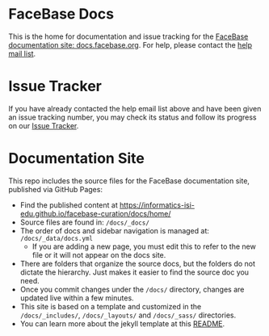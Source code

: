 # FaceBase Docs

This is the home for documentation and issue tracking for the [FaceBase documentation site: docs.facebase.org](https://docs.facebase.org). For help, please contact the [help mail list](mailto:help@facebase.org).

# Issue Tracker

If you have already contacted the help email list above and have been given an issue tracking number, you may check its status and follow its progress on our [Issue Tracker](https://github.com/informatics-isi-edu/facebase-curation/issues).

# Documentation Site

This repo includes the source files for the FaceBase documentation site, published via GitHub Pages:

- Find the published content at https://informatics-isi-edu.github.io/facebase-curation/docs/home/
- Source files are found in: `/docs/_docs/`
- The order of docs and sidebar navigation is managed at: `/docs/_data/docs.yml`
    - If you are adding a new page, you must edit this to refer to the new file or it will not appear on the docs site.
- There are folders that organize the source docs, but the folders do not dictate the hierarchy. Just makes it easier to find the source doc you need.
-  Once you commit changes under the `/docs/` directory, changes are updated live within a few minutes.
-  This site is based on a template and customized in the `/docs/_includes/`, `/docs/_layouts/` and `/docs/_sass/` directories.
-  You can learn more about the jekyll template at this [README](https://github.com/informatics-isi-edu/facebase-curation/blob/master/docs/README.md).
